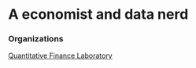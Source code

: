 # A economist and data nerd

### Organizations
[Quantitative Finance Laboratory](https://github.com/QuantitativeFinanceLab)
